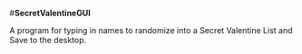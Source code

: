 #**SecretValentineGUI**

A program for typing in names  to randomize into a Secret Valentine List and Save to the desktop.
